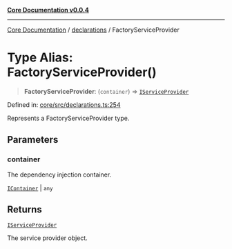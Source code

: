 [**Core Documentation v0.0.4**](../../README.md)

***

[Core Documentation](../../modules.md) / [declarations](../README.md) / FactoryServiceProvider

# Type Alias: FactoryServiceProvider()

> **FactoryServiceProvider**: (`container`) => [`IServiceProvider`](../interfaces/IServiceProvider.md)

Defined in: [core/src/declarations.ts:254](https://github.com/stonemjs/core/blob/93efe04ef1a71ad6f49c3b315da54d45ace50f23/src/declarations.ts#L254)

Represents a FactoryServiceProvider type.

## Parameters

### container

The dependency injection container.

[`IContainer`](IContainer.md) | `any`

## Returns

[`IServiceProvider`](../interfaces/IServiceProvider.md)

The service provider object.
